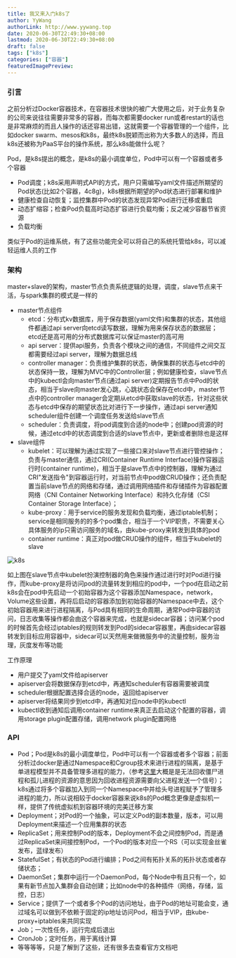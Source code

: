 ```yaml
---
title: 我又来入门k8s了
author: YyWang
authorLink: http://www.yywang.top
date: 2020-06-30T22:49:30+08:00
lastmod: 2020-06-30T22:49:30+08:00
draft: false
tags: ["k8s"]
categories: ["容器"]
featuredImagePreview: 
---
```


### 引言
之前分析过Docker容器技术，在容器技术很快的被广大使用之后，对于业务复杂的公司来说往往需要非常多的容器，而每次都需要docker run或者restart的话也是非常麻烦的而且人操作的话还容易出错，这就需要一个容器管理的一个组件，比如docker swarm、mesos和k8s，最终k8s脱颖而出称为大多数人的选择，而且k8s还被称为PaaS平台的操作系统，那么k8s能做什么呢？

Pod，是k8s提出的概念，是k8s的最小调度单位，Pod中可以有一个容器或者多个容器

* Pod调度；k8s采用声明式API的方式，用户只需编写yaml文件描述所期望的Pod状态(比如2个容器，4c8g)，k8s根据所期望的Pod状态进行部署和维护
* 健康检查自动恢复；监控集群中Pod的状态发现异常Pod进行迁移或重启
* 动态扩缩容；检查Pod负载高时动态扩容进行负载均衡；反之减少容器节省资源
* 负载均衡

类似于Pod的运维系统，有了这些功能完全可以将自己的系统托管给k8s，可以减轻运维人员的工作

### 架构
master+slave的架构，master节点负责系统逻辑的处理，调度，slave节点来干活，与spark集群的模式是一样的

* master节点组件
	* etcd：分布式kv数据库，用于保存数据(yaml文件)和集群的状态，其他组件都通过api server向etcd读写数据，理解为用来保存状态的数据层；etcd还是高可用的分布式数据库可以保证master的高可用
	* api server：提供api服务，负责各个模块之间的通信，不同组件之间交互都需要经过api server，理解为数据总线
	* controller manager：负责维护集群的状态，确保集群的状态与etcd中的状态保持一致，理解为MVC中的Controller层；例如健康检查，slave节点中的kubectl会向master节点(通过api server)定期报告节点中Pod的状态，相当于slave向master发心跳，心跳状态会保存在etcd中，master节点中的controller manager会定期从etcd中获取slave的状态，针对这些状态与etcd中保存的期望状态比对进行下一步操作，通过api server通知scheduler组件创建一个调度任务发送给slave节点
	* scheduler：负责调度，将pod调度到合适的node中；创建pod资源的时候，通过etcd中的状态调度到合适的slave节点中，更新或者删除也是这样
* slave组件
	* kubelet：可以理解为通过实现了一些接口来对slave节点进行管控操作；负责与master通信，通过CRI(Container Runtime Interface)操作容器运行时(container runtime)，相当于是slave节点中的控制器，理解为通过CRI"发送指令"到容器运行时，对当前节点中pod做CRUD操作；还负责配置当前slave节点的网络和存储，通过调用网络插件和存储插件为容器配置网络（CNI Container Networking Interface）和持久化存储（CSI Container Storage Interface）；
	* kube-proxy：用于service的服务发现和负载均衡，通过iptable机制；service是相同服务的的多个pod集合，相当于一个VIP职责，不需要关心具体服务的ip只需访问服务的域名，由kube-proxy来转发到具体的pod
	* container runtime：真正对pod做CRUD操作的组件，相当于kubelet的slave

![k8s](/images/k8s.png)

如上图在slave节点中kubelet扮演控制器的角色来操作通过进行时对Pod进行操作，而kube-proxy是将访问pod的流量转发到相应的pod中，一个pod在启动之前k8s会在pod中先启动一个初始容器为这个容器添加Namespace，network，Volume这些设置，再将后启动的容器添加到初始容器的Namespace中去，这个初始容器用来进行进程隔离，与Pod具有相同的生命周期，通常Pod中容器的访问，日志收集等操作都会由这个容器来完成，也就是sidecar容器；访问某个pod的时候首先会经过iptables的规则转发到Pod的sidecar容器里，再由sidecar容器转发到目标应用容器中，sidecar可以天然用来做微服务中的流量控制，服务治理，灰度发布等功能

工作原理

* 用户提交了yaml文件给apiserver
* apiserver会将数据保存到etcd中，再通知scheduler有容器需要被调度
* scheduler根据配置选择合适的node，返回给apiserver
* apiserver将结果同步到etcd中，再通知对应node中的kubectl
* kubectl收到通知后调用container runtime来真正去启动这个配置的容器，调用storage plugin配置存储，调用network plugin配置网络

### API
* Pod；Pod是k8s的最小调度单位，Pod中可以有一个容器或者多个容器；前面分析过docker是通过Namespace和Cgroup技术来进行进程的隔离，是基于单进程模型并不具备管理多进程的能力，（参考[这里](https://zhuanlan.zhihu.com/p/83482791)大概是是无法回收僵尸进程和孤儿进程的资源的意思因为回收进程资源需要向父进程发送一个信号）；k8s通过将多个容器加入到同一个Namespace中并给头号进程赋予了管理多进程的能力，所以说相较于docker容器来说k8s的Pod概念更像是虚拟机一样，提供了传统虚拟机到容器环境的完美迁移方案
* Deployment；对Pod的一个抽象，可以定义Pod的副本数量，版本，可以用Deployment来描述一个应用集群的状态
* ReplicaSet；用来控制Pod的版本，Deployment不会之间控制Pod，而是通过ReplicaSet来间接控制Pod，一个Pod的版本对应一个RS（可以实现金丝雀发布，蓝绿发布）
* StatefulSet；有状态的Pod进行编排；Pod之间有拓扑关系的拓扑状态或者存储状态；
* DaemonSet；集群中运行一个DaemonPod，每个Node中有且只有一个，如果有新节点加入集群会自动创建；比如node中的各种插件（网络，存储，监控，日志）
* Service；提供了一个或者多个Pod的访问地址，由于Pod的地址可能会变，通过域名可以做到不依赖于固定的ip地址访问Pod，相当于VIP，由kube-proxy+iptables来共同实现
* Job；一次性任务，运行完成后退出
* CronJob；定时任务，用于离线计算
* 等等等等，只是了解到了这些，还有很多去查看官方文档吧

	
